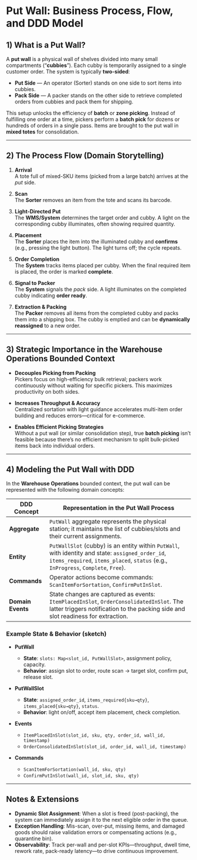# Put Wall: Business Process, Flow, and DDD Model

## 1) What is a Put Wall?

A **put wall** is a physical wall of shelves divided into many small compartments (“**cubbies**”). Each cubby is temporarily assigned to a single customer order. The system is typically **two-sided**:

- **Put Side** — An operator (Sorter) stands on one side to sort items into cubbies.
- **Pack Side** — A packer stands on the other side to retrieve completed orders from cubbies and pack them for shipping.

This setup unlocks the efficiency of **batch** or **zone picking**. Instead of fulfilling one order at a time, pickers perform a **batch pick** for dozens or hundreds of orders in a single pass. Items are brought to the put wall in **mixed totes** for consolidation.

---

## 2) The Process Flow (Domain Storytelling)

1. **Arrival**  
   A tote full of mixed-SKU items (picked from a large batch) arrives at the *put* side.

2. **Scan**  
   The **Sorter** removes an item from the tote and scans its barcode.

3. **Light-Directed Put**  
   The **WMS/System** determines the target order and cubby. A light on the corresponding cubby illuminates, often showing required quantity.

4. **Placement**  
   The **Sorter** places the item into the illuminated cubby and **confirms** (e.g., pressing the light button). The light turns off; the cycle repeats.

5. **Order Completion**  
   The **System** tracks items placed per cubby. When the final required item is placed, the order is marked **complete**.

6. **Signal to Packer**  
   The **System** signals the *pack* side. A light illuminates on the completed cubby indicating **order ready**.

7. **Extraction & Packing**  
   The **Packer** removes all items from the completed cubby and packs them into a shipping box. The cubby is emptied and can be **dynamically reassigned** to a new order.

---

## 3) Strategic Importance in the Warehouse Operations Bounded Context

- **Decouples Picking from Packing**  
  Pickers focus on high-efficiency bulk retrieval; packers work continuously without waiting for specific pickers. This maximizes productivity on both sides.

- **Increases Throughput & Accuracy**  
  Centralized sortation with light guidance accelerates multi-item order building and reduces errors—critical for e-commerce.

- **Enables Efficient Picking Strategies**  
  Without a put wall (or similar consolidation step), true **batch picking** isn’t feasible because there’s no efficient mechanism to split bulk-picked items back into individual orders.

---

## 4) Modeling the Put Wall with DDD

In the **Warehouse Operations** bounded context, the put wall can be represented with the following domain concepts:

| DDD Concept     | Representation in the Put Wall Process |
|-----------------|----------------------------------------|
| **Aggregate**   | `PutWall` aggregate represents the physical station; it maintains the list of cubbies/slots and their current assignments. |
| **Entity**      | `PutWallSlot` (cubby) is an entity within `PutWall`, with identity and state: `assigned_order_id`, `items_required`, `items_placed`, `status` (e.g., `InProgress`, `Complete`, `Free`). |
| **Commands**    | Operator actions become commands: `ScanItemForSortation`, `ConfirmPutInSlot`. |
| **Domain Events** | State changes are captured as events: `ItemPlacedInSlot`, `OrderConsolidatedInSlot`. The latter triggers notification to the packing side and slot readiness for extraction. |

### Example State & Behavior (sketch)

- **PutWall**
    - **State**: `slots: Map<slot_id, PutWallSlot>`, assignment policy, capacity.
    - **Behavior**: assign slot to order, route scan → target slot, confirm put, release slot.

- **PutWallSlot**
    - **State**: `assigned_order_id`, `items_required{sku→qty}`, `items_placed{sku→qty}`, `status`.
    - **Behavior**: light on/off, accept item placement, check completion.

- **Events**
    - `ItemPlacedInSlot(slot_id, sku, qty, order_id, wall_id, timestamp)`
    - `OrderConsolidatedInSlot(slot_id, order_id, wall_id, timestamp)`

- **Commands**
    - `ScanItemForSortation(wall_id, sku, qty)`
    - `ConfirmPutInSlot(wall_id, slot_id, sku, qty)`

---

## Notes & Extensions

- **Dynamic Slot Assignment**: When a slot is freed (post-packing), the system can immediately assign it to the next eligible order in the queue.
- **Exception Handling**: Mis-scan, over-put, missing items, and damaged goods should raise validation errors or compensating actions (e.g., quarantine bin).
- **Observability**: Track per-wall and per-slot KPIs—throughput, dwell time, rework rate, pack-ready latency—to drive continuous improvement.
